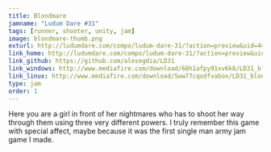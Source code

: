 ```yaml
---
title: Blondmare
jamname: "Ludum Dare #31"
tags: [runner, shooter, unity, jam]
image: blondmare-thumb.png
exturl: http://ludumdare.com/compo/ludum-dare-31/?action=preview&uid=44038
link_home: http://ludumdare.com/compo/ludum-dare-31/?action=preview&uid=44038
link_github: https://github.com/alesegdia/LD31
link_windows: http://www.mediafire.com/download/68h1afpy91xv6k8/LD31_blondmare_win.rar
link_linux: http://www.mediafire.com/download/5ww77cqodfvabox/LD31_blondmare_linux.rar
type: jam
order: 1
---
```


Here you are a girl in front of her nightmares who has to shoot her way through them
using three very different powers. I truly remember this game with special affect,
maybe because it was the first single man army jam game I made.
